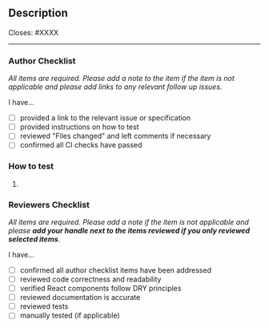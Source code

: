 ## Description

Closes: #XXXX

<!-- Add a description of the changes that this PR introduces and the files that
are the most critical to review. -->

---

### Author Checklist

_All items are required. Please add a note to the item if the item is not applicable and
please add links to any relevant follow up issues._

I have...

- [ ] provided a link to the relevant issue or specification
- [ ] provided instructions on how to test
- [ ] reviewed "Files changed" and left comments if necessary
- [ ] confirmed all CI checks have passed

### How to test

1.

### Reviewers Checklist

_All items are required. Please add a note if the item is not applicable and please **add
your handle next to the items reviewed if you only reviewed selected items**._

I have...

- [ ] confirmed all author checklist items have been addressed
- [ ] reviewed code correctness and readability
- [ ] verified React components follow DRY principles
- [ ] reviewed documentation is accurate
- [ ] reviewed tests
- [ ] manually tested (if applicable)
